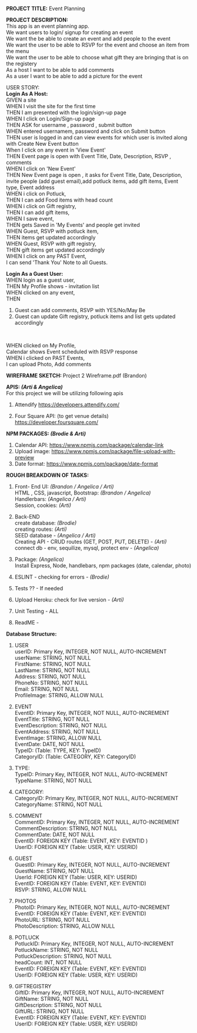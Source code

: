 <strong>PROJECT TITLE:</strong> Event Planning 

<strong> PROJECT DESCRIPTION:</strong> <br>
This app is an event planning app. <br>
We want users to login/ signup for creating an event <br>
We want the be able to create an event and add people to the event <br>
We want the user to be able to RSVP for the event and choose an item from the menu <br>
We want the user to be able to choose what gift they are bringing that is on the registery <br>
As a host I want to be able to add comments <br>
As a user I want to be able to add a picture for the event <br>


USER STORY: <br>
<strong>Login As A Host: </strong><br>
GIVEN a site <br>
WHEN I visit the site for the first time <br>
THEN I am presented with the login/sign-up page  <br>
WHEN I click on Login/Sign-up page <br>
THEN ASK for username , password , submit button <br>
WHEN entered usernamem, password and click on Submit button <br>
THEN user is logged in and can view events for which user is invited along with Create New Event button <br>
When I click on any event in 'View Event' <br>
THEN Event page is open with Event Title, Date, Description, RSVP , comments <br>
WHEN I click on 'New Event' <br>
THEN New Event page is open , it asks for Event Title, Date, Description, invite people (add guest email),add potluck items, add gift items, Event type, Event address <br>
WHEN i click on Potluck,<br>
THEN I can add Food items with head count <br>
WHEN i click on Gift registry, <br>
THEN I can add gift items, <br>
WHEN I save event,  <br>
THEN gets Saved in 'My Events' and people get invited <br>
WHEN Guest, RSVP with potluck item, <br>
THEN items get updated accordingly <br>
WHEN Guest, RSVP with gift registry, <br>
THEN gift items get updated accordingly <br>
WHEN I click on any PAST Event, <br>
I can send 'Thank You' Note to all Guests. <br>

<strong> Login As a Guest User:</strong> <br>
WHEN login as a guest user,  <br>
THEN My Profile shows - invitation list  <br>
WHEN clicked on any event, <br>
THEN
1. Guest can add comments, RSVP with YES/No/May Be
2. Guest can update Gift registry, potluck items and list gets updated accordingly
<br>

WHEN clicked on My Profile,  <br>
Calendar shows Event scheduled with RSVP response <br>
WHEN i clicked on PAST Events,  <br>
I can upload Photo, Add comments <br>


<strong> WIREFRAME SKETCH: </strong> Project 2 Wireframe.pdf (Brandon)

<strong> APIS: <i>(Arti & Angelica)</i> </strong><br>
For this project we will be utilizing following apis <br>
1. Attendify
https://developers.attendify.com/

2. Four Square API: (to get venue details)
https://developer.foursquare.com/

<strong> NPM PACKAGES: <i>(Brodie & Arti)</i>  </strong><br>
1. Calendar API: https://www.npmjs.com/package/calendar-link
2. Upload image: https://www.npmjs.com/package/file-upload-with-preview
3. Date format: https://www.npmjs.com/package/date-format 

<strong> ROUGH BREAKDOWN OF TASKS: </strong>
1. Front- End UI: <i>(Brandon / Angelica / Arti)</i> <br>
HTML , CSS, javascript, Bootstrap: <i>(Brandon / Angelica) </i><br>
Handlerbars:  <i>(Angelica / Arti)</i> <br>
Session, cookies:<i> (Arti) </i> <br>

2. Back-END <br>
create database: <i>(Brodie)</i>  <br> 
creating routes: <i>(Arti)</i> <br> 
SEED database - <i>(Angelica / Arti)</i> <br>
Creating API - CRUD routes (GET, POST, PUT, DELETE) - <i>(Arti)</i> <br>
connect db - env, sequilize, mysql, protect env - <i>(Angelica)</i> <br>

3. Package: <i>(Angelica)</i>  <br>
Install Express, Node, handlebars, npm packages (date, calendar, photo) <br>

4. ESLINT - checking for errors -<i> (Brodie)</i> <br>

5. Tests ?? - If needed <br>

6. Upload Heroku: check for live version -<i> (Arti) </i><br>

7. Unit Testing - ALL <br>

7. ReadME - <br>

<strong> Database Structure:</strong>  <br>
1. USER <br>
userID: Primary Key, INTEGER, NOT NULL, AUTO-INCREMENT <br>
userName: STRING, NOT NULL  <br>
FirstName: STRING, NOT NULL <br> 
LastName: STRING, NOT NULL <br>
Address: STRING, NOT NULL <br>
PhoneNo: STRING, NOT NULL <br>
Email: STRING, NOT NULL <br>
ProfileImage: STRING, ALLOW NULL <br>

2. EVENT <br>
EventID: Primary Key, INTEGER, NOT NULL, AUTO-INCREMENT<br>
EventTitle: STRING, NOT NULL <br>
EventDescription: STRING, NOT NULL <br>
EventAddress: STRING, NOT NULL <br>
EventImage: STRING, ALLOW NULL <br>
EventDate: DATE, NOT NULL <br>
TypeID: (Table: TYPE, KEY: TypeID)<br>
CategoryID: (Table: CATEGORY, KEY: CategoryID)<br>

3. TYPE:<br>
TypeID: Primary Key, INTEGER, NOT NULL, AUTO-INCREMENT<br>
TypeName:  STRING, NOT NULL<br> 

4. CATEGORY:<br>
CategoryID: Primary Key, INTEGER, NOT NULL, AUTO-INCREMENT<br>
CategoryName: STRING, NOT NULL <br>

5. COMMENT<br>
CommentID:  Primary Key, INTEGER, NOT NULL, AUTO-INCREMENT<br>
CommentDescription: STRING, NOT NULL <br>
CommentDate: DATE, NOT NULL <br>
EventID: FOREIGN KEY (Table: EVENT, KEY: EVENTID )<br>
UserID: FOREIGN KEY (Table: USER, KEY: USERID)<br>

6. GUEST<br>
GuestID: Primary Key, INTEGER, NOT NULL, AUTO-INCREMENT<br>
GuestName: STRING, NOT NULL <br> 
UserId: FOREIGN KEY (Table: USER, KEY: USERID) <br>
EventID: FOREIGN KEY (Table: EVENT, KEY: EVENTID) <br>
RSVP:  STRING, ALLOW NULL <br>

7. PHOTOS <br>
PhotoID: Primary Key, INTEGER, NOT NULL, AUTO-INCREMENT <br>
EventID: FOREIGN KEY (Table: EVENT, KEY: EVENTID) <br>
PhotoURL:  STRING, NOT NULL  <br>
PhotoDescription: STRING, ALLOW NULL <br>

8. POTLUCK <br>
PotluckID: Primary Key, INTEGER, NOT NULL, AUTO-INCREMENT <br>
PotluckName: STRING, NOT NULL  <br>
PotluckDescription: STRING, NOT NULL  <br>
headCount: INT, NOT NULL  <br>
EventID: FOREIGN KEY (Table: EVENT, KEY: EVENTID) <br>
UserID: FOREIGN KEY (Table: USER, KEY: USERID) <br>

9. GIFTREGISTRY <br>
GiftID: Primary Key, INTEGER, NOT NULL, AUTO-INCREMENT <br>
GiftName: STRING, NOT NULL  <br>
GiftDescription: STRING, NOT NULL  <br>
GiftURL: STRING, NOT NULL  <br>
EventID: FOREIGN KEY (Table: EVENT, KEY: EVENTID) <br>
UserID: FOREIGN KEY (Table: USER, KEY: USERID) <br>



